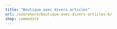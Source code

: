 ```yaml
---
title: "Boutique avec divers articles"
url: /nzerekore/boutique-avec-divers-articles-6/
shop: commodité
---
```

